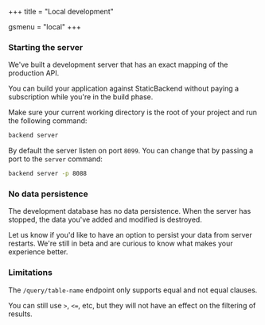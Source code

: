 +++
title			= "Local development"

gsmenu = "local"
+++

### Starting the server

We've built a development server that has an exact mapping of the production 
API.

You can build your application against StaticBackend without paying a 
subscription while you're in the build phase.

Make sure your current working directory is the root of your project and run 
the following command:

```bash
backend server
```

By default the server listen on port `8099`. You can change that by passing 
a port to the `server` command:

```bash
backend server -p 8088
```

### No data persistence

The development database has no data persistence. When the server has stopped, 
the data you've added and modified is destroyed.

Let us know if you'd like to have an option to persist your data from server 
restarts. We're still in beta and are curious to know what makes your 
experience better.

### Limitations

The `/query/table-name` endpoint only supports equal and not equal clauses.

You can still use `>`, `<=`, etc, but they will not have an effect on the 
filtering of results.